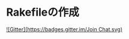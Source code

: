 # Rakefileの作成
[![Gitter](https://badges.gitter.im/Join Chat.svg)](https://gitter.im/ChonMeng-WONG/fjord-Rakefile?utm_source=badge&utm_medium=badge&utm_campaign=pr-badge&utm_content=badge)